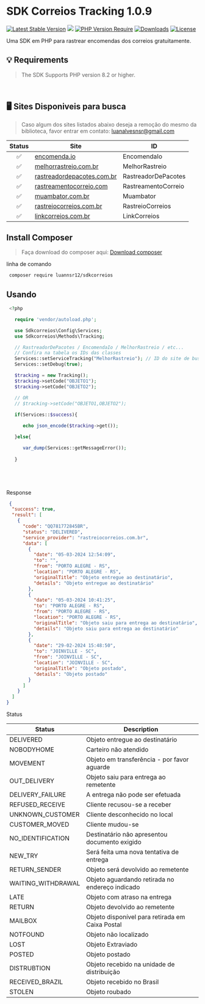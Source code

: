 # SDK Correios Tracking 1.0.9

[![Latest Stable Version](http://poser.pugx.org/luannsr12/sdkcorreios/v/stable)](https://packagist.org/packages/luannsr12/sdkcorreios)
[![](https://badges.pufler.dev/visits/luannsr12/sdkcorreios)](https://github.com/luannsr12/sdkcorreios)
[![PHP Version Require](http://poser.pugx.org/luannsr12/sdkcorreios/require/php)](https://packagist.org/packages/luannsr12/sdkcorreios)
[![Downloads](http://poser.pugx.org/luannsr12/sdkcorreios/downloads)](https://packagist.org/packages/luannsr12/sdkcorreios)
 [![License](https://poser.pugx.org/luannsr12/sdkcorreios/license)](https://packagist.org/packages/luannsr12/sdkcorreios)

Uma SDK em PHP para rastrear encomendas dos correios gratuitamente.

## 💡 Requirements
> The SDK Supports PHP version 8.2 or higher.

<br/>

## 🖥️ Sites Disponiveis para busca
> Caso algum dos sites listados abaixo deseja a remoção do mesmo da biblioteca, favor entrar em contato: luanalvesnsr@gmail.com

| Status  | Site                                                                   | ID                   |
| :---:   | ---------------------------------------------------------------------- | ---------------------|
|   ✅   | [encomenda.io](https://encomenda.io/OBJETO)                             | EncomendaIo         |
|   ✅   | [melhorrastreio.com.br](https://melhorrastreio.com.br/)                 | MelhorRastreio      |
|   ✅   | [rastreadordepacotes.com.br](https://www.rastreadordepacotes.com.br/)   | RastreadorDePacotes |
|   ✅   | [rastreamentocorreio.com](https://rastreamentocorreio.com/)             | RastreamentoCorreio |
|   ✅   | [muambator.com.br](https://www.muambator.com.br/)                       | Muambator           |
|   ✅   | [rastreiocorreios.com.br](https://rastreiocorreios.com.br/)             | RastreioCorreios    |
|   ✅   | [linkcorreios.com.br](https://www.linkcorreios.com.br/)                 | LinkCorreios        |

## Install Composer
> Faça download do composer aqui: [Download composer](https://getcomposer.org/download/)

linha de comando
```bash
 composer require luannsr12/sdkcorreios
```

## Usando

```php
 <?php 

   require 'vendor/autoload.php';

   use Sdkcorreios\Config\Services;
   use Sdkcorreios\Methods\Tracking;

   // RastreadorDePacotes / EncomendaIo / MelhorRastreio / etc... 
   // Confira na tabela os IDs das classes
   Services::setServiceTracking("MelhorRastreio"); // ID do site de busca
   Services::setDebug(true);

   $tracking = new Tracking();
   $tracking->setCode("OBJETO1");
   $tracking->setCode("OBJETO2");

   // OR
   // $tracking->setCode("OBJETO1,OBJETO2");
   
   if(Services::$success){

      echo json_encode($tracking->get());

   }else{

      var_dump(Services::getMessageError()); 
      
   }






```

Response

```json
 {
  "success": true,
  "result": [
    {
      "code": "QQ781772845BR",
      "status": "DELIVERED",
      "service_provider": "rastreiocorreios.com.br",
      "data": [
        {
          "date": "05-03-2024 12:54:09",
          "to": "",
          "from": "PORTO ALEGRE - RS",
          "location": "PORTO ALEGRE - RS",
          "originalTitle": "Objeto entregue ao destinatário",
          "details": "Objeto entregue ao destinatário"
        },
        {
          "date": "05-03-2024 10:41:25",
          "to": "PORTO ALEGRE - RS",
          "from": "PORTO ALEGRE - RS",
          "location": "PORTO ALEGRE - RS",
          "originalTitle": "Objeto saiu para entrega ao destinatário",
          "details": "Objeto saiu para entrega ao destinatário"
        },
        {
          "date": "29-02-2024 15:48:50",
          "to": "JOINVILLE - SC",
          "from": "JOINVILLE - SC",
          "location": "JOINVILLE - SC",
          "originalTitle": "Objeto postado",
          "details": "Objeto postado"
        }
      ]
    }
  ]
}

```

Status

| Status             | Description |
| -----              | ---------------------------------------------------------  |
| DELIVERED          | Objeto entregue ao destinatário                            |
| NOBODYHOME         | Carteiro não atendido                                      |
| MOVEMENT           | Objeto em transferência - por favor aguarde                |
| OUT_DELIVERY       | Objeto saiu para entrega ao remetente                      |
| DELIVERY_FAILURE   | A entrega não pode ser efetuada                            |
| REFUSED_RECEIVE    | Cliente recusou-se a receber                               |
| UNKNOWN_CUSTOMER   | Cliente desconhecido no local                              |
| CUSTOMER_MOVED     | Cliente mudou-se                                           |
| NO_IDENTIFICATION  | Destinatário não apresentou documento exigido              |
| NEW_TRY            | Será feita uma nova tentativa de entrega                   |
| RETURN_SENDER      | Objeto será devolvido ao remetente                         |
| WAITING_WITHDRAWAL | Objeto aguardando retirada no endereço indicado            |
| LATE               | Objeto com atraso na entrega                               |
| RETURN             | Objeto devolvido ao remetente                              |
| MAILBOX            | Objeto disponível para retirada em Caixa Postal            |
| NOTFOUND           | Objeto não localizado                                      |
| LOST               | Objeto Extraviado                                          |
| POSTED             | Objeto postado                                             |
| DISTRUBTION        | Objeto recebido na unidade de distribuição                 |
| RECEIVED_BRAZIL    | Objeto recebido no Brasil                                  |
| STOLEN             | Objeto roubado                                             |

